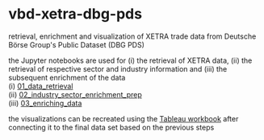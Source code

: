 # vbd-xetra-dbg-pds
retrieval, enrichment and visualization of XETRA trade data from Deutsche Börse Group's Public Dataset (DBG PDS)

the Jupyter notebooks are used for (i) the retrieval of XETRA data, (ii) the retrieval of respective sector and industry information and (iii) the subsequent enrichment of the data  
(i)   [01_data_retrieval](code/01_data_retrieval.ipynb)  
(ii)  [02_industry_sector_enrichment_prep](code/02_industry_sector_enrichment_prep.ipynb)  
(iii) [03_enriching_data](code/03_enriching_data.ipynb)  

the visualizations can be recreated using the [Tableau workbook](visualizations/Data%20Visualisation%20with%20Tableau.twb) after connecting it to the final data set based on the previous steps
